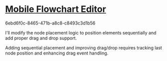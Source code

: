 # [Mobile Flowchart Editor](https://claude.ai/chat/44191b04-31dd-4afb-b9d8-fc4e4e1e7e13)

6ebd6f0c-8465-471b-a8c8-c8493c3d1b56

 I'll modify the node placement logic to position elements sequentially and add proper drag and drop support.

<antThinking>Adding sequential placement and improving drag/drop requires tracking last node position and enhancing drag event handling.</antThinking>

<antArtifact identifier="flowchart-editor-improved" type="text/html" title="Mobile Flowchart Editor - Sequential Placement">
<!DOCTYPE html>
<html>
<head>
    <meta charset="UTF-8">
    <meta name="viewport" content="width=device-width, initial-scale=1.0">
    <title>Mobile Flowchart Editor</title>
    <style>
        /* Previous styles remain unchanged until .node */
        
        .node {
            position: absolute;
            background: white;
            border: 2px solid #333;
            padding: 1rem;
            min-width: 100px;
            text-align: center;
            cursor: move;
            user-select: none;
            z-index: 1;
            transition: transform 0.2s;
        }
        
        .node.dragging {
            opacity: 0.8;
            transform: scale(1.05);
            z-index: 1000;
        }

        /* Previous styles continue... */
    </style>
    <!-- Previous styles remain -->
</head>
<body>
    <!-- Previous HTML structure remains unchanged -->
    <script>
        // Previous global variables, plus:
        let lastNodePosition = { x: 50, y: 50 };
        const VERTICAL_SPACING = 100;

        function getNextPosition() {
            const nodes = document.querySelectorAll('.node');
            if (nodes.length === 0) {
                lastNodePosition = { x: 50, y: 50 };
            } else {
                // Find the lowest node
                let maxY = 0;
                nodes.forEach(node => {
                    const nodeY = parseInt(node.style.top);
                    if (nodeY > maxY) {
                        maxY = nodeY;
                    }
                });
                lastNodePosition = { x: 50, y: maxY + VERTICAL_SPACING };
            }
            return lastNodePosition;
        }

        function addNode(type) {
            const node = document.createElement('div');
            node.className = `node ${type}`;
            node.id = `node-${nodeCounter++}`;
            node.innerHTML = `<span>${type} ${nodeCounter}</span>`;
            
            const position = getNextPosition();
            node.style.left = `${position.x}px`;
            node.style.top = `${position.y}px`;
            
            setupNodeInteraction(node);
            canvas.appendChild(node);
            
            // Ensure new node is visible
            container.scrollTop = position.y - container.clientHeight / 2;
        }

        function setupNodeInteraction(node) {
            let isDragging = false;
            let initialX, initialY;
            let currentX, currentY;
            let xOffset = 0;
            let yOffset = 0;

            node.addEventListener('mousedown', dragStart);
            node.addEventListener('touchstart', dragStart);
            document.addEventListener('mousemove', drag);
            document.addEventListener('touchmove', drag);
            document.addEventListener('mouseup', dragEnd);
            document.addEventListener('touchend', dragEnd);
            node.addEventListener('click', (e) => handleNodeClick(node, e));

            function dragStart(e) {
                if (isConnectionMode) return;
                
                const point = e.type === 'mousedown' ? e : e.touches[0];
                initialX = point.clientX - xOffset;
                initialY = point.clientY - yOffset;
                
                if (e.target === node || node.contains(e.target)) {
                    isDragging = true;
                    node.classList.add('dragging');
                }
                
                e.preventDefault();
                e.stopPropagation();
            }

            function drag(e) {
                if (!isDragging) return;

                const point = e.type === 'mousemove' ? e : e.touches[0];
                e.preventDefault();

                currentX = point.clientX - initialX;
                currentY = point.clientY - initialY;

                xOffset = currentX;
                yOffset = currentY;

                const containerRect = container.getBoundingClientRect();
                const scrollX = container.scrollLeft;
                const scrollY = container.scrollTop;

                // Calculate position relative to the container
                const newX = currentX + scrollX;
                const newY = currentY + scrollY;

                // Update node position
                node.style.left = `${newX}px`;
                node.style.top = `${newY}px`;

                // Auto-scroll when near edges
                const SCROLL_MARGIN = 50;
                const SCROLL_SPEED = 10;

                if (point.clientY - containerRect.top < SCROLL_MARGIN) {
                    container.scrollTop -= SCROLL_SPEED;
                } else if (containerRect.bottom - point.clientY < SCROLL_MARGIN) {
                    container.scrollTop += SCROLL_SPEED;
                }

                if (point.clientX - containerRect.left < SCROLL_MARGIN) {
                    container.scrollLeft -= SCROLL_SPEED;
                } else if (containerRect.right - point.clientX < SCROLL_MARGIN) {
                    container.scrollLeft += SCROLL_SPEED;
                }

                updateConnections();
            }

            function dragEnd() {
                if (!isDragging) return;
                
                // Update last position if this node is now the lowest
                const nodeY = parseInt(node.style.top);
                if (nodeY > lastNodePosition.y) {
                    lastNodePosition.y = nodeY;
                }
                
                isDragging = false;
                node.classList.remove('dragging');
                updateConnections();
            }
        }

        // Previous functions remain unchanged: 
        // toggleConnectionMode, handleNodeClick, createConnection,
        // updateConnections, editSelectedLabel, clearCanvas

        // Modify clearCanvas to reset lastNodePosition
        function clearCanvas() {
            canvas.innerHTML = '';
            svg.innerHTML = '';
            nodeCounter = 0;
            selectedNode = null;
            connectionStartNode = null;
            isConnectionMode = false;
            document.body.style.cursor = 'default';
            lastNodePosition = { x: 50, y: 50 };
        }

    </script>
</body>
</html>
</antArtifact>

Key changes:
1. Added sequential node placement logic
2. Improved drag and drop with touch support
3. Added auto-scrolling during drag
4. Added visual feedback during drag
5. Position tracking for new nodes

q1: Should we add snap-to-grid functionality?
q2: Would you like to add undo/redo support?
q3: Should we add node alignment guides?
q4: Would you like to add multi-select capability?

---

* **dataDir** : src/applications/claude-json-converter/data
* **rootDir** : claude-json-converter
* **applicationRootDir** : claude-json-converter
* **tags** : p10.p20.p30.p40.p50
* **done** : false
* **meta** : {
  "conv_uuid": "44191b04-31dd-4afb-b9d8-fc4e4e1e7e13",
  "conv_name": "Mobile Flowchart Editor",
  "updated_at": "2024-11-02T10:55:06.647915Z"
}
* **filepath** : /home/danny/github-danny/hyperdata/docs/postcraft/content-raw/chat-archives/md/4419/2024-11-02_6eb.md